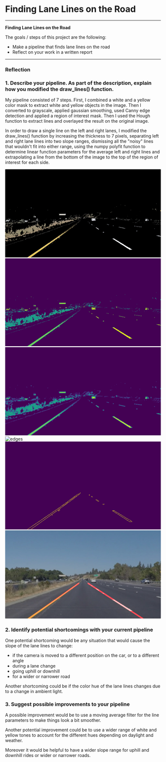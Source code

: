 # **Finding Lane Lines on the Road** 

---

**Finding Lane Lines on the Road**

The goals / steps of this project are the following:
* Make a pipeline that finds lane lines on the road
* Reflect on your work in a written report


[//]: # (Image References)

[color_select]: ./writeup_images/imageCs.jpg "color_select"
[grayscale]: ./writeup_images/imageGray.jpg "grayscale"
[blur]: ./writeup_images/imageBlur.jpg "blur"
[edges]: ./writeup_images/imageEdges "edges"
[masked]: ./writeup_images/imageMasked.jpg "masked"
[overlay]: ./writeup_images/imageOverlay.jpg "overlay"
---

### Reflection

### 1. Describe your pipeline. As part of the description, explain how you modified the draw_lines() function.

My pipeline consisted of 7 steps. First, I combined a white and a yellow color mask to extract white and yellow objects in the image. Then I converted to grayscale, applied gaussian smoothing, used Canny edge detection and applied a region of interest mask. Then I used the Hough function to extract lines and overlayed the result on the original image.

In order to draw a single line on the left and right lanes, I modified the draw_lines() function by increasing the thickness to 7 pixels, separating left and right lane lines into two slope ranges, dismissing all the "noisy" lines that wouldn't fit into either range, using the numpy polyfit function to determine linear function parameters for the average left and right lines and extrapolating a line from the bottom of the image to the top of the region of interest for each side.

![color_select][color_select]
![grayscale][grayscale]
![blur][blur]
![edges][edges]
![masked][masked]
![overlay][overlay]


### 2. Identify potential shortcomings with your current pipeline

One potential shortcoming would be any situation that would cause the slope of the lane lines to change:
* if the camera is moved to a different position on the car, or to a different angle
* during a lane change
* going uphill or downhill
* for a wider or narrower road

Another shortcoming could be if the color hue of the lane lines changes due to a change in ambient light.


### 3. Suggest possible improvements to your pipeline

A possible improvement would be to use a moving average filter for the line parameters to make things look a bit smoother.

Another potential improvement could be to use a wider range of white and yellow tones to account for the different hues depending on daylight and weather.

Moreover it would be helpful to have a wider slope range for uphill and downhill rides or wider or narrower roads.

